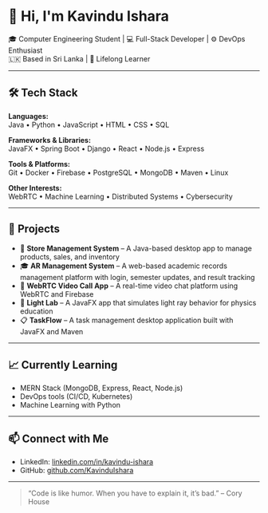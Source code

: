 # 👋 Hi, I'm Kavindu Ishara

🎓 Computer Engineering Student | 💻 Full-Stack Developer | ⚙️ DevOps Enthusiast  
🇱🇰 Based in Sri Lanka | 🧠 Lifelong Learner

---

## 🛠️ Tech Stack

**Languages:**  
Java • Python • JavaScript • HTML • CSS • SQL

**Frameworks & Libraries:**  
JavaFX • Spring Boot • Django • React • Node.js • Express

**Tools & Platforms:**  
Git • Docker • Firebase • PostgreSQL • MongoDB • Maven • Linux

**Other Interests:**  
WebRTC • Machine Learning • Distributed Systems • Cybersecurity

---

## 🚀 Projects

- 🏪 **Store Management System** – A Java-based desktop app to manage products, sales, and inventory  
- 🎓 **AR Management System** – A web-based academic records management platform with login, semester updates, and result tracking
- 🎥 **WebRTC Video Call App** – A real-time video chat platform using WebRTC and Firebase
- 🔬 **Light Lab** – A JavaFX app that simulates light ray behavior for physics education
- 📋 **TaskFlow** – A task management desktop application built with JavaFX and Maven

---

## 📈 Currently Learning

- MERN Stack (MongoDB, Express, React, Node.js)  
- DevOps tools (CI/CD, Kubernetes)  
- Machine Learning with Python

---

## 📫 Connect with Me

- LinkedIn: [linkedin.com/in/kavindu-ishara](https://www.linkedin.com/in/kavindu-ishara)
- GitHub: [github.com/KavinduIshara](https://github.com/KavinduIshara)

---

> “Code is like humor. When you have to explain it, it’s bad.” – Cory House
